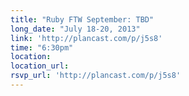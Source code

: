 ```yaml
---
title: "Ruby FTW September: TBD"
long_date: "July 18-20, 2013"
link: 'http://plancast.com/p/j5s8'
time: "6:30pm"
location:
location_url:
rsvp_url: 'http://plancast.com/p/j5s8'
---
```


